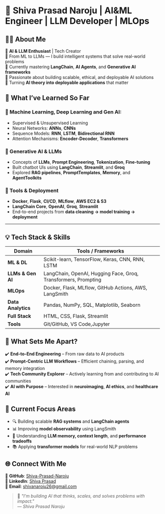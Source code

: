 # 🚀 Shiva Prasad Naroju | AI&ML Engineer | LLM Developer | MLOps 

## 👨‍💻 About Me
🔹 **AI & LLM Enthusiast** | Tech Creator  
🔹 From ML to LLMs — I build intelligent systems that solve real-world problems  
🔹 Currently mastering **LangChain**, **AI Agents**, and **Generative AI frameworks**  
🔹 Passionate about building scalable, ethical, and deployable AI solutions  
🔹 Turning **AI theory into deployable applications** that matter  

## 🧠 What I’ve Learned So Far

### 🔹 Machine Learning, Deep Learning and Gen AI:
- Supervised & Unsupervised Learning  
- Neural Networks: **ANNs**, **CNNs**  
- Sequence Models: **RNN**, **LSTM**, **Bidirectional RNN**  
- Attention Mechanisms: **Encoder-Decoder**, **Transformers**

### 🔹 Generative AI & LLMs
- Concepts of **LLMs**, **Prompt Engineering**, **Tokenization**, **Fine-tuning**  
- Built chatbot UIs using **LangChain**, **Streamlit**, and **Groq**  
- Explored **RAG pipelines**, **PromptTemplates**, **Memory**, and **AgentToolkits**

### 🔹 Tools & Deployment
- **Docker**, **Flask**, **CI/CD**, **MLflow**, **AWS EC2 & S3**  
- **LangChain Core**, **OpenAI**, **Groq**, **Streamlit**
- End-to-end projects from **data cleaning → model training → deployment**

---

## 💡 Tech Stack & Skills

| Domain              | Tools / Frameworks                                            |
|---------------------|---------------------------------------------------------------|
| **ML & DL**         | Scikit-learn, TensorFlow, Keras, CNN, RNN, LSTM               |
| **LLMs & Gen AI**   | LangChain, OpenAI, Hugging Face, Groq, Transformers, Prompting|
| **MLOps**           | Docker, Flask, MLflow, GitHub Actions, AWS, LangSmith         |
| **Data Analytics**  | Pandas, NumPy, SQL, Matplotlib, Seaborn                       |
| **Full Stack**      | HTML, CSS, Flask, Streamlit                                   |
| **Tools**           | Git/GitHub, VS Code,Jupyter                  |

## 🧩 What Sets Me Apart?

✔️ **End-to-End Engineering** – From raw data to AI products  
✔️ **Prompt-Centric LLM Workflows** – Efficient chaining, parsing, and memory integration  
✔️ **Tech Community Explorer** – Actively learning from and contributing to AI communities  
✔️ **AI with Purpose** – Interested in **neuroimaging**, **AI ethics**, and **healthcare AI**

## 🌱 Current Focus Areas

- 🔍 Building scalable **RAG systems** and **LangChain agents**  
- 📊 Improving **model observability** using LangSmith  
- 🧠 Understanding **LLM memory, context length**, and **performance tradeoffs**  
- 📚 Applying **transformer models** for real-world NLP problems

## 🌐 Connect With Me

📌 **GitHub**: [Shiva-Prasad-Naroju](https://github.com/Shiva-Prasad-Naroju)  
💼 **LinkedIn**: [Shiva Prasad](https://www.linkedin.com/in/shiva-prasad-naroju-4772a6184/)  
📧 **Email**: shivanaroju26@gmail.com  

> 💬 _"I'm building AI that thinks, scales, and solves problems with impact."_  
> _— Shiva Prasad Naroju_

